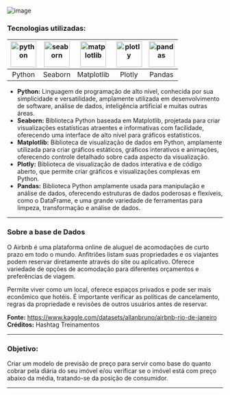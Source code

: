 ![image](https://github.com/AlbertoFAraujo/Py_ML_Airbnb_RJ/assets/105552990/05fec585-27e9-432d-943e-870e0652366b)

### Tecnologias utilizadas: 
| [<img align="center" alt="python" height="60" width="60" src="https://github.com/AlbertoFAraujo/Py_webscraping_dolar/assets/105552990/3a99e64a-2768-4900-bd0e-7a512ce6abe8">](https://www.python.org/doc/) | [<img align="center" alt="seaborn" height="60" width="60" src="https://github.com/AlbertoFAraujo/Py_analise_vendas/assets/105552990/e2bebe3b-54ae-4761-8b00-9d0d2657f253">](https://seaborn.pydata.org/) | [<img align="center" alt="matplotlib" height="60" width="60" src="https://github.com/AlbertoFAraujo/Py_analise_vendas/assets/105552990/2f17c02b-bd19-432b-bcfe-183f5ef285f8">](https://matplotlib.org/stable/index.html)|[<img align="center" alt="plotly" height="60" width="60" src="https://github.com/AlbertoFAraujo/R_Petrobras/assets/105552990/5f681062-c399-44af-a658-23e94b8b656f">](https://plotly.com/r/) | [<img align="center" alt="pandas" height="60" width="60" src="https://github.com/AlbertoFAraujo/Py_webscraping_dolar/assets/105552990/805c2eb5-8c09-4c2a-9b27-920d9a527b6b">](https://pandas.pydata.org/docs/) |
|:---:|:---:|:---:|:---:|:---:|
| Python | Seaborn | Matplotlib | Plotly | Pandas |

- **Python:** Linguagem de programação de alto nível, conhecida por sua simplicidade e versatilidade, amplamente utilizada em desenvolvimento de software, análise de dados, inteligência artificial e muitas outras áreas.
- **Seaborn:** Biblioteca Python baseada em Matplotlib, projetada para criar visualizações estatísticas atraentes e informativas com facilidade, oferecendo uma interface de alto nível para gráficos estatísticos.
- **Matplotlib:** Biblioteca de visualização de dados em Python, amplamente utilizada para criar gráficos estáticos, gráficos interativos e animações, oferecendo controle detalhado sobre cada aspecto da visualização.
- **Plotly:** Biblioteca de visualização de dados interativa e de código aberto, que permite criar gráficos e visualizações complexas em Python.
- **Pandas:** Biblioteca Python amplamente usada para manipulação e análise de dados, oferecendo estruturas de dados poderosas e flexíveis, como o DataFrame, e uma grande variedade de ferramentas para limpeza, transformação e análise de dados.
<hr>

### Sobre a base de Dados

O Airbnb é uma plataforma online de aluguel de acomodações de curto prazo em todo o mundo. Anfitriões listam suas propriedades e os viajantes podem reservar diretamente através do site ou aplicativo. Oferece variedade de opções de acomodação para diferentes orçamentos e preferências de viagem. 

Permite viver como um local, oferece espaços privados e pode ser mais econômico que hotéis. É importante verificar as políticas de cancelamento, regras da propriedade e revisões de outros usuários antes de reservar.

**Fonte:** https://www.kaggle.com/datasets/allanbruno/airbnb-rio-de-janeiro <br>
**Créditos:** Hashtag Treinamentos

<hr>

### Objetivo: 

Criar um modelo de previsão de preço para servir como base do quanto cobrar pela diária do seu imóvel e/ou verificar se o imóvel está com preço abaixo da média, tratando-se da posição de consumidor.

<hr>
